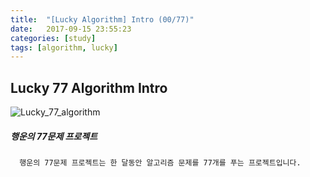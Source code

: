 ```yaml
---
title:  "[Lucky Algorithm] Intro (00/77)"
date:   2017-09-15 23:55:23
categories: [study]
tags: [algorithm, lucky]
---
```

## Lucky 77 Algorithm Intro

![Lucky_77_algorithm](http://cfile27.uf.tistory.com/image/99C4943359BA077120D685)

##### 행운의 77문제 프로젝트
```
  행운의 77문제 프로젝트는 한 달동안 알고리즘 문제를 77개를 푸는 프로젝트입니다.
```
